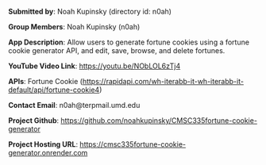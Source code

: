 <p><strong>Submitted by</strong>: Noah Kupinsky (directory id: n0ah)</p>
<p><strong>Group Members</strong>: Noah Kupinsky (n0ah)</p>
<p><strong>App Description</strong>: Allow users to generate fortune cookies using a fortune cookie generator API, and edit, save, browse, and delete fortunes.</p>
<p><strong>YouTube Video Link</strong>: <a href="https://youtu.be/NObLOL6zTj4">https://youtu.be/NObLOL6zTj4</a></p>
<p><strong>APIs</strong>: Fortune Cookie (<a href="https://rapidapi.com/wh-iterabb-it-wh-iterabb-it-default/api/fortune-cookie4">https://rapidapi.com/wh-iterabb-it-wh-iterabb-it-default/api/fortune-cookie4</a>)</p>
<p><strong>Contact Email</strong>: n0ah@terpmail.umd.edu</p>
<p><strong>Project Github</strong>: <a href="https://github.com/noahkupinsky/CMSC335fortune-cookie-generator">https://github.com/noahkupinsky/CMSC335fortune-cookie-generator</a></p>
<p><strong>Project Hosting URL</strong>: <a href="https://cmsc335fortune-cookie-generator.onrender.com">https://cmsc335fortune-cookie-generator.onrender.com</a></p>
